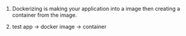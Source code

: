 1. Dockerizing is making your application into a image then creating a container from the image. 

2. test app -> docker image -> container